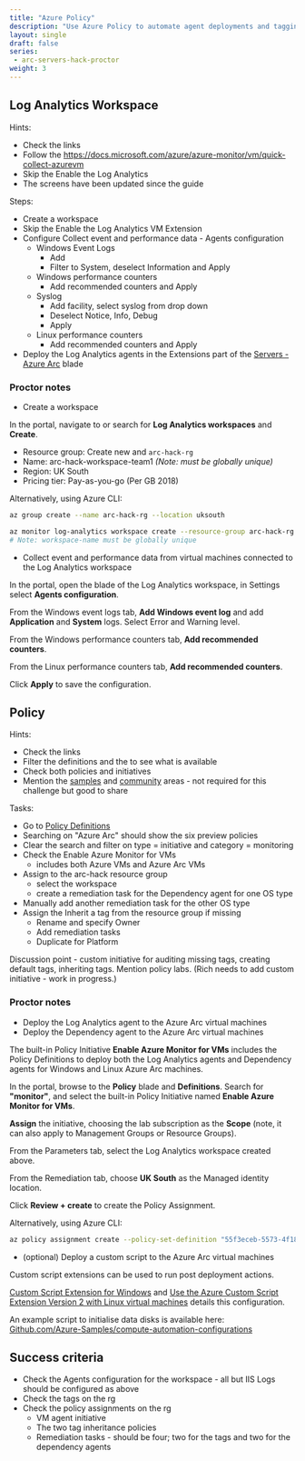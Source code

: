 ```yaml
---
title: "Azure Policy"
description: "Use Azure Policy to automate agent deployments and tagging for your Azure Arc Virtual Machines."
layout: single
draft: false
series:
 - arc-servers-hack-proctor
weight: 3
---
```


## Log Analytics Workspace

Hints:

* Check the links
* Follow the <https://docs.microsoft.com/azure/azure-monitor/vm/quick-collect-azurevm>
* Skip the Enable the Log Analytics
* The screens have been updated since the guide

Steps:

* Create a workspace
* Skip the Enable the Log Analytics VM Extension
* Configure Collect event and performance data - Agents configuration
  * Windows Event Logs
    * Add
    * Filter to System, deselect Information and Apply
  * Windows performance counters
    * Add recommended counters and Apply
  * Syslog
    * Add facility, select syslog from drop down
    * Deselect Notice, Info, Debug
    * Apply
  * Linux performance counters
    * Add recommended counters and Apply
* Deploy the Log Analytics agents in the Extensions part of the [Servers - Azure Arc](https://ms.portal.azure.com/#blade/HubsExtension/BrowseResource/resourceType/Microsoft.HybridCompute%2Fmachines) blade

### Proctor notes

* Create a workspace

In the portal, navigate to or search for **Log Analytics workspaces** and **Create**.

* Resource group: Create new and `arc-hack-rg`
* Name: arc-hack-workspace-team1 *(Note: must be globally unique)*
* Region: UK South
* Pricing tier: Pay-as-you-go (Per GB 2018)

Alternatively, using Azure CLI:

```bash
az group create --name arc-hack-rg --location uksouth

az monitor log-analytics workspace create --resource-group arc-hack-rg --workspace-name arc-hack-workspace-team1
# Note: workspace-name must be globally unique
``` 

* Collect event and performance data from virtual machines connected to the Log Analytics workspace

In the portal, open the blade of the Log Analytics workspace, in Settings select **Agents configuration**.

From the Windows event logs tab, **Add Windows event log** and add **Application** and **System** logs. Select Error and Warning level.

From the Windows performance counters tab, **Add recommended counters**.

From the Linux performance counters tab, **Add recommended counters**.

Click **Apply** to save the configuration.

## Policy

Hints:

* Check the links
* Filter the definitions and the to see what is available
* Check both policies and initiatives
* Mention the [samples](https://github.com/Azure/azure-policy/tree/master/samples) and [community](https://github.com/Azure/Community-Policy/) areas - not required for this challenge but good to share

Tasks:

* Go to [Policy Definitions](https://ms.portal.azure.com/#blade/Microsoft_Azure_Policy/PolicyMenuBlade/Definitions)
* Searching on "Azure Arc" should show the six preview policies
* Clear the search and filter on type = initiative and category = monitoring
* Check the Enable Azure Monitor for VMs
  * includes both Azure VMs and Azure Arc VMs
* Assign to the arc-hack resource group
  * select the workspace
  * create a remediation task for the Dependency agent for one OS type
* Manually add another remediation task for the other OS type
* Assign the Inherit a tag from the resource group if missing
  * Rename and specify Owner
  * Add remediation tasks
  * Duplicate for Platform

Discussion point - custom initiative for auditing missing tags, creating default tags, inheriting tags. Mention policy labs. (Rich needs to add custom initiative - work in progress.)

### Proctor notes

* Deploy the Log Analytics agent to the Azure Arc virtual machines
* Deploy the Dependency agent to the Azure Arc virtual machines

The built-in Policy Initiative **Enable Azure Monitor for VMs** includes the Policy Definitions to deploy both the Log Analytics agents and Dependency agents for Windows and Linux Azure Arc machines.

In the portal, browse to the **Policy** blade and **Definitions**. Search for **"monitor"**, and select the built-in Policy Initiative named **Enable Azure Monitor for VMs**.

**Assign** the initiative, choosing the lab subscription as the **Scope** (note, it can also apply to Management Groups or Resource Groups).

From the Parameters tab, select the Log Analytics workspace created above.

From the Remediation tab, choose **UK South** as the Managed identity location.

Click **Review + create** to create the Policy Assignment.

Alternatively, using Azure CLI:

```bash
az policy assignment create --policy-set-definition "55f3eceb-5573-4f18-9695-226972c6d74a" --params "{ \"logAnalytics_1\": { \"value\": \"/subscriptions/e9944234-0ec8-4212-a331-79986080068c/resourcegroups/arc-hack-rg/providers/microsoft.operationalinsights/workspaces/arc-hack-workspace-team1\" } }" --display-name "Arc Hack - Enable Azure Monitor for VMs" --assign-identity --location uksouth
```

* (optional) Deploy a custom script to the Azure Arc virtual machines

Custom script extensions can be used to run post deployment actions. 

[Custom Script Extension for Windows](https://docs.microsoft.com/en-us/azure/virtual-machines/extensions/custom-script-windows) and [Use the Azure Custom Script Extension Version 2 with Linux virtual machines](https://docs.microsoft.com/en-us/azure/virtual-machines/extensions/custom-script-linux) details this configuration. 

An example script to initialise data disks is available here: [Github.com/Azure-Samples/compute-automation-configurations](https://github.com/Azure-Samples/compute-automation-configurations/blob/master/prepare_vm_disks.ps1)

## Success criteria

* Check the Agents configuration for the workspace - all but IIS Logs should be configured as above
* Check the tags on the rg
* Check the policy assignments on the rg
  * VM agent initiative
  * The two tag inheritance policies
  * Remediation tasks - should be four; two for the tags and two for the dependency agents
